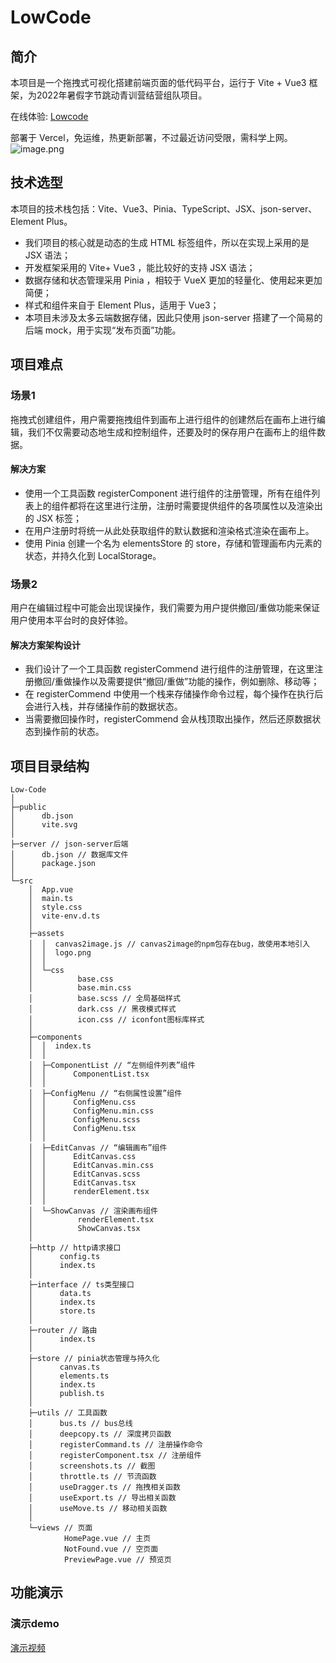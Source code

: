 # LowCode
## 简介
本项目是一个拖拽式可视化搭建前端页面的低代码平台，运行于 Vite + Vue3 框架，为2022年暑假字节跳动青训营结营组队项目。

在线体验: [Lowcode](https://lowcode-rqd-china.vercel.app/)

部署于 Vercel，免运维，热更新部署，不过最近访问受限，需科学上网。
![image.png](https://s2.loli.net/2022/10/16/jgrZC7DXBtm9i6N.png)
## 技术选型
本项目的技术栈包括：Vite、Vue3、Pinia、TypeScript、JSX、json-server、Element Plus。
- 我们项目的核心就是动态的生成 HTML 标签组件，所以在实现上采用的是 JSX 语法；
- 开发框架采用的 Vite+  Vue3 ，能比较好的支持 JSX 语法；
- 数据存储和状态管理采用 Pinia ，相较于 VueX 更加的轻量化、使用起来更加简便；
- 样式和组件来自于 Element Plus，适用于 Vue3；
- 本项目未涉及太多云端数据存储，因此只使用 json-server 搭建了一个简易的后端 mock，用于实现“发布页面”功能。

## 项目难点
### 场景1
拖拽式创建组件，用户需要拖拽组件到画布上进行组件的创建然后在画布上进行编辑，我们不仅需要动态地生成和控制组件，还要及时的保存用户在画布上的组件数据。
#### 解决方案
- 使用一个工具函数 registerComponent 进行组件的注册管理，所有在组件列表上的组件都将在这里进行注册，注册时需要提供组件的各项属性以及渲染出的 JSX 标签；
- 在用户注册时将统一从此处获取组件的默认数据和渲染格式渲染在画布上。
- 使用 Pinia 创建一个名为 elementsStore 的 store，存储和管理画布内元素的状态，并持久化到 LocalStorage。
### 场景2
用户在编辑过程中可能会出现误操作，我们需要为用户提供撤回/重做功能来保证用户使用本平台时的良好体验。
#### 解决方案架构设计
- 我们设计了一个工具函数 registerCommend 进行组件的注册管理，在这里注册撤回/重做操作以及需要提供“撤回/重做”功能的操作，例如删除、移动等；
- 在 registerCommend 中使用一个栈来存储操作命令过程，每个操作在执行后会进行入栈，并存储操作前的数据状态。
- 当需要撤回操作时，registerCommend 会从栈顶取出操作，然后还原数据状态到操作前的状态。

## 项目目录结构
```
Low-Code
│  
├─public
│      db.json
│      vite.svg
│      
├─server // json-server后端
│      db.json // 数据库文件
│      package.json
│      
└─src
    │  App.vue
    │  main.ts
    │  style.css
    │  vite-env.d.ts
    │  
    ├─assets
    │  │  canvas2image.js // canvas2image的npm包存在bug，故使用本地引入
    │  │  logo.png
    │  │  
    │  └─css
    │          base.css
    │          base.min.css
    │          base.scss // 全局基础样式
    │          dark.css // 黑夜模式样式
    │          icon.css // iconfont图标库样式
    │          
    ├─components
    │  │  index.ts
    │  │  
    │  ├─ComponentList // “左侧组件列表”组件
    │  │      ComponentList.tsx
    │  │      
    │  ├─ConfigMenu // “右侧属性设置”组件
    │  │      ConfigMenu.css
    │  │      ConfigMenu.min.css
    │  │      ConfigMenu.scss
    │  │      ConfigMenu.tsx
    │  │      
    │  ├─EditCanvas // “编辑画布”组件
    │  │      EditCanvas.css
    │  │      EditCanvas.min.css
    │  │      EditCanvas.scss
    │  │      EditCanvas.tsx
    │  │      renderElement.tsx
    │  │      
    │  └─ShowCanvas // 渲染画布组件
    │          renderElement.tsx
    │          ShowCanvas.tsx
    │          
    ├─http // http请求接口
    │      config.ts
    │      index.ts
    │      
    ├─interface // ts类型接口
    │      data.ts
    │      index.ts
    │      store.ts
    │      
    ├─router // 路由
    │      index.ts
    │      
    ├─store // pinia状态管理与持久化
    │      canvas.ts
    │      elements.ts
    │      index.ts
    │      publish.ts
    │      
    ├─utils // 工具函数
    │      bus.ts // bus总线
    │      deepcopy.ts // 深度拷贝函数
    │      registerCommand.ts // 注册操作命令
    │      registerComponent.tsx // 注册组件
    │      screenshots.ts // 截图
    │      throttle.ts // 节流函数
    │      useDragger.ts // 拖拽相关函数
    │      useExport.ts // 导出相关函数
    │      useMove.ts // 移动相关函数
    │      
    └─views // 页面
            HomePage.vue // 主页
            NotFound.vue // 空页面
            PreviewPage.vue // 预览页
```

## 功能演示

### 演示demo
[演示视频](https://www.bilibili.com/video/BV1tD4y167zZ/)
